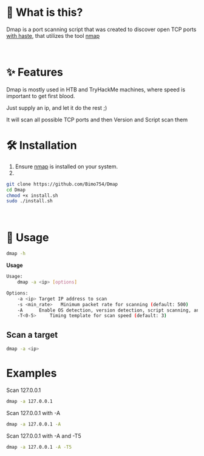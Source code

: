 # 🤔 What is this?


Dmap is a port scanning script that was created to discover open TCP ports <ins>with haste</ins>, that utilizes the tool [nmap](https://github.com/nmap/nmap)

<br>

# ✨ Features

Dmap is mostly used in HTB and TryHackMe machines, where speed is important to get first blood.

Just supply an ip, and let it do the rest ;)

It will scan all possible TCP ports and then Version and Script scan them


# 🛠️ Installation

1. Ensure [nmap](https://github.com/nmap/nmap) is installed on your system.
2.
```sh
git clone https://github.com/Bimo754/Dmap
cd Dmap
chmod +x install.sh
sudo ./install.sh
```

<br>

# 📖 Usage

```sh
dmap -h
```
**Usage**
```sh
Usage:
	dmap -a <ip> [options]

Options:
	-a <ip>	Target IP address to scan
	-s <min_rate>	Minimum packet rate for scanning (default: 500)
	-A		Enable OS detection, version detection, script scanning, and traceroute
	-T<0-5>		Timing template for scan speed (default: 3)
```

## Scan a target

```sh
dmap -a <ip>
```

# Examples

Scan 127.0.0.1

```sh
dmap -a 127.0.0.1
```

Scan 127.0.0.1 with -A

```sh
dmap -a 127.0.0.1 -A
```

Scan 127.0.0.1 with -A and -T5

```sh
dmap -a 127.0.0.1 -A -T5
```
